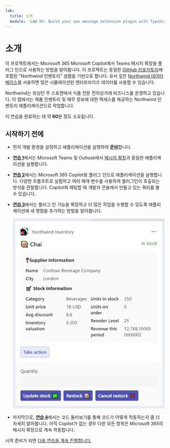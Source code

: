 ```yaml
---
lab:
  title: 소개
  module: 'LAB 02: Build your own message extension plugin with TypeScript (TS) for Microsoft 365 Copilot'
---
```


# 소개

이 프로젝트에서는 Microsoft 365 Microsoft Copilot에서 Teams 메시지 확장을 플러그 인으로 사용하는 방법을 알아봅니다. 이 프로젝트는 동일한 [GitHub 리포지토리](https://github.com/OfficeDev/Copilot-for-M365-Plugins-Samples/tree/main/samples/msgext-northwind-inventory-ts)에 포함된 "Northwind 인벤토리" 샘플을 기반으로 합니다. 유서 깊은 [Northwind 데이터베이스](https://learn.microsoft.com/dotnet/framework/data/adonet/sql/linq/downloading-sample-databases)를 사용하면 많은 시뮬레이션된 엔터프라이즈 데이터를 사용할 수 있습니다.

Northwind는 워싱턴 주 스포캔에서 식품 전문 전자상거래 비즈니스를 운영하고 있습니다. 이 랩에서는 제품 인벤토리 및 재무 정보에 대한 액세스를 제공하는 Northwind 인벤토리 애플리케이션으로 작업합니다.

이 연습을 완료하는 데 약 **60**분 정도 소요됩니다.

## 시작하기 전에

- 먼저 개발 환경을 설정하고 애플리케이션을 실행하여 [**준비**](./2-prepare-development-environment.md)합니다.

- [**연습 1**](./3-exercise-1-run-message-extension.md)에서는 Microsoft Teams 및 Outlook에서 [메시지 확장](https://learn.microsoft.com/microsoftteams/platform/messaging-extensions/what-are-messaging-extensions)과 동일한 애플리케이션을 실행합니다.

- [**연습 2**](./4-exercise-2-run-copilot-plugin.md)에서는 Microsoft 365 Copilot용 플러그 인으로 애플리케이션을 실행합니다. 다양한 프롬프트로 실험하고 여러 매개 변수를 사용하여 플러그인이 호출되는 방식을 관찰합니다. Copilot와 채팅할 때 개발자 콘솔에서 만들고 있는 쿼리를 볼 수 있습니다.

- [**연습 3**](./5-exercise-3-add-new-command.md)에서는 플러그 인 기능을 확장하고 더 많은 작업을 수행할 수 있도록 애플리케이션에 새 명령을 추가하는 방법을 알아봅니다.

  ![제품을 표시하는 적응형 카드의 스크린샷.](../media/1-00-product-card-only.png)

- 마지막으로, [**연습 4**](./6-exercise-4-explore-plugin-source-code.md)에서는 코드 둘러보기를 통해 코드가 어떻게 작동하는지 좀 더 자세히 알아봅니다. 아직 Copilot가 없는 경우 다른 모든 항목은 Microsoft 365의 메시지 확장으로 계속 작동합니다.

시작 준비가 되면 [다음 연습을 계속 진행합니다.](./2-prepare-development-environment.md)